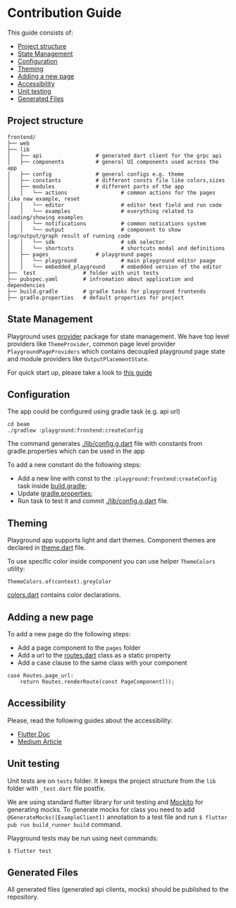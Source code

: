 <!--
    Licensed to the Apache Software Foundation (ASF) under one
    or more contributor license agreements.  See the NOTICE file
    distributed with this work for additional information
    regarding copyright ownership.  The ASF licenses this file
    to you under the Apache License, Version 2.0 (the
    "License"); you may not use this file except in compliance
    with the License.  You may obtain a copy of the License at

      http://www.apache.org/licenses/LICENSE-2.0

    Unless required by applicable law or agreed to in writing,
    software distributed under the License is distributed on an
    "AS IS" BASIS, WITHOUT WARRANTIES OR CONDITIONS OF ANY
    KIND, either express or implied.  See the License for the
    specific language governing permissions and limitations
    under the License.
-->

# Contribution Guide

This guide consists of:

- [Project structure](#project-structure)
- [State Management](#state-management)
- [Configuration](#configuration)
- [Theming](#theming)
- [Adding a new page](#adding-a-new-page)
- [Accessibility](#accessibility)
- [Unit testing](#unit-testing)
- [Generated Files](#generated-files)

## Project structure

```
frontend/
├── web
├── lib
│   ├── api                 # generated dart client for the grpc api
│   ├── components          # general UI components used across the app
│   ├── config              # general configs e.g. theme
│   ├── constants           # different consts file like colors,sizes
│   ├── modules             # different parts of the app 
│   │   └── actions                 # common actions for the pages like new example, reset
│   │   └── editor                  # editor text field and run code
│   │   └── examples                # everything related to loading/showing examples
│   │   └── notifications           # common notications system
│   │   └── output                  # component to show log/output/graph result of running code
│   │   └── sdk                     # sdk selector
│   │   └── shortcuts               # shortcuts modal and definitions
│   ├── pages               # playground pages
│   │   └── playground              # main playground editor paage
│   │   └── embedded_playground     # embedded version of the editor
├──  test               # folder with unit tests
├── pubspec.yaml        # infromation about application and dependencies
├── build.gradle        # gradle tasks for playground frontends
├── gradle.properties   # default properties for project
```

## State Management

Playground uses [provider](https://pub.dev/packages/provider) package for state management. We have
top level providers like `ThemeProvider`, common page level provider `PlaygroundPageProviders` which
contains decoupled playground page state and module providers like `OutputPlacementState`.

For quick start up, please take a look
to [this guide](https://docs.flutter.dev/development/data-and-backend/state-mgmt/simple)

## Configuration

The app could be configured using gradle task (e.g. api url)

```
cd beam
./gradlew :playground:frontend:createConfig
```

The command generates [./lib/config.g.dart](./lib/config.g.dart) file with constants from
gradle.properties which can be used in the app

To add a new constant do the following steps:

- Add a new line with const to the `:playground:frontend:createConfig` task
  inside [build.gradle](./build.gradle);
- Update [gradle.properties](./gradle.properties);
- Run task to test it and commit [./lib/config.g.dart](./lib/config.g.dart) file.

## Theming

Playground app supports light and dart themes. Component themes are declared
in [theme.dart](./lib/config/theme.dart) file.

To use specific color inside component you can use helper `ThemeColors` utility:

`ThemeColors.of(context).greyColor`

[colors.dart](./lib/constants/colors.dart) contains color declarations.

## Adding a new page

To add a new page do the following steps:

- Add a page component to the `pages` folder
- Add a url to the [routes.dart](./lib/pages/routes.dart) class as a static property
- Add a case clause to the same class with your component

```
case Routes.page_url:
    return Routes.renderRoute(const PageComponent());
```

## Accessibility

Please, read the following guides about the accessibility:

- [Flutter Doc](https://docs.flutter.dev/development/accessibility-and-localization/accessibility)
- [Medium Article](https://medium.com/flutter-community/a-deep-dive-into-flutters-accessibility-widgets-eb0ef9455bc)

## Unit testing

Unit tests are on `tests` folder. It keeps the project structure from the `lib` folder
with `_test.dart` file postfix.

We are using standard flutter library for unit testing
and [Mockito](https://pub.dev/packages/mockito) for generating mocks. To generate mocks for class
you need to add `@GenerateMocks([ExampleClient])` annotation to a test file and
run `$ flutter pub run build_runner build` command.

Playground tests may be run using next commands:

`$ flutter test`

## Generated Files

All generated files (generated api clients, mocks) should be published to the repository. 
